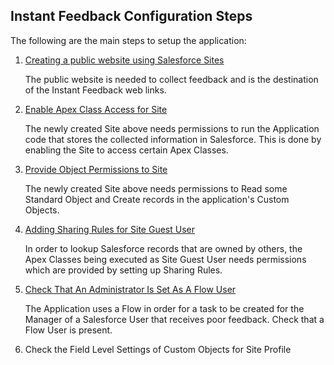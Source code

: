## Instant Feedback Configuration Steps

The following are the main steps to setup the application:
1. [Creating a public website using Salesforce Sites](https://rkalbag.github.io/instant-feedback-docs/#/./configure/Create%20A%20New%20Salesforce%20Site)

	The public website is needed to collect feedback and is the destination of the Instant Feedback web links.
1. [Enable Apex Class Access for Site](https://rkalbag.github.io/instant-feedback-docs/#/./configure/Enable%20Apex%20Class%20Access%20For%20Site)

	The newly created Site above needs permissions to run the Application code that stores the collected information in Salesforce. This is done by enabling the Site to access certain Apex Classes.
1. [Provide Object Permissions to Site](https://rkalbag.github.io/instant-feedback-docs/#/./configure/Provide%20Object%20Permissions%20to%20Site)

	The newly created Site above needs permissions to Read some Standard Object and Create records in the application's Custom Objects.
1. [Adding Sharing Rules for Site Guest User](https://rkalbag.github.io/instant-feedback-docs/#/./configure/Add%20Sharing%20Rules)

	In order to lookup Salesforce records that are owned by others, the Apex Classes being executed as Site Guest User needs permissions which are provided by setting up Sharing Rules.
1. [Check That An Administrator Is Set As A Flow User](https://rkalbag.github.io/instant-feedback-docs/#/./configure/Check%20Flow%20User%20Is%20Set)

	The Application uses a Flow in order for a task to be created for the Manager of a Salesforce User that receives poor feedback. Check that a Flow User is present.
1. Check the Field Level Settings of Custom Objects for Site Profile
